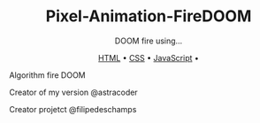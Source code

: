 <h1 align="center">Pixel-Animation-FireDOOM</h1>
<p align="center">DOOM fire using...</p>

<p align="center">
 <a href="#">HTML</a> •
 <a href="#">CSS</a> • 
 <a href="#">JavaScript</a> • 
</p>

 Algorithm fire DOOM
 
 Creator of my version @astracoder
 
 Creator projetct @filipedeschamps
